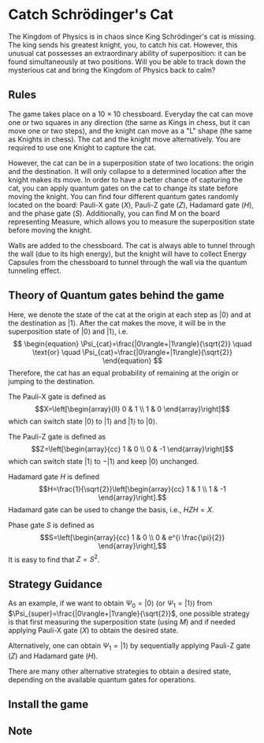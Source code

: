# Catch Schrödinger's Cat
The Kingdom of Physics is in chaos since King Schrödinger's cat is missing. The king sends his greatest knight, you, to catch his cat. However, this unusual cat possesses an extraordinary ability of superposition: it can be found simultaneously at two positions. Will you be able to track down the mysterious cat and bring the Kingdom of Physics back to calm? 

## Rules
The game takes place on a 10 $\times$ 10 chessboard. Everyday the cat can move one or two squares in any direction (the same as Kings in chess, but it can move one or two steps), and the knight can move as a "L" shape (the same as Knights in chess). The cat and the knight move alternatively. You are required to use one Knight to capture the cat. 

However, the cat can be in a superposition state of two locations: the origin and the destination. It will only collapse to a determined location after the knight makes its move. In order to have a better chance of capturing the cat, you can apply quantum gates on the cat to change its state before moving the knight. You can find four different quantum gates randomly located on the board: Pauli-X gate ($X$), Pauli-Z gate ($Z$), Hadamard gate ($H$), and the phase gate ($S$). Additionally, you can find M on the board representing Measure, which allows you to measure the superposition state before moving the knight.

Walls are added to the chessboard. The cat is always able to tunnel through the wall (due to its high energy), but the knight will have to collect Energy Capsules from the chessboard to tunnel through the wall via the quantum tunneling effect.

## Theory of Quantum gates behind the game

Here, we denote the state of the cat at the origin at each step as $|0\rangle$ and at the destination as $|1\rangle$. After the cat makes the move, it will be in the superposition state of $|0\rangle$ and $|1\rangle$, i.e.
$$
\begin{equation}
\Psi_{cat}=\frac{|0\rangle+|1\rangle}{\sqrt{2}} \quad \text{or} \quad \Psi_{cat}=\frac{|0\rangle+|1\rangle}{\sqrt{2}}
\end{equation}
$$
Therefore, the cat has an equal probability of remaining at the origin or jumping to the destination.

The Pauli-X gate is defined as 
$$X=\left[\begin{array}{ll}
0 & 1 \\
1 & 0
\end{array}\right]$$
which can switch state $|0\rangle$ to $|1\rangle$ and $|1\rangle$ to $|0\rangle$.


The Pauli-Z gate is defined as 
$$Z=\left[\begin{array}{cc}
1 & 0 \\
0 & -1
\end{array}\right]$$
which can switch state $|1\rangle$ to $-|1\rangle$ and keep $|0\rangle$ unchanged.


Hadamard gate $H$ is defined
$$H=\frac{1}{\sqrt{2}}\left[\begin{array}{cc}
1 & 1 \\
1 & -1
\end{array}\right].$$
Hadamard gate can be used to change the basis, i.e., $HZH=X$.

Phase gate $S$ is defined as
$$S=\left[\begin{array}{cc}
1 & 0 \\
0 & e^{i \frac{\pi}{2}}
\end{array}\right],$$
It is easy to find that $Z=S^2$.
## Strategy Guidance
As an example, if we want to obtain $\Psi_0 = |0\rangle$ (or $\Psi_1 = |1\rangle$) from $\Psi_{super}=\frac{|0\rangle+|1\rangle}{\sqrt{2}}$, one possible strategy is that first measuring the superposition state (using $M$) and if needed applying Pauli-X gate ($X$) to obtain the desired state. 

Alternatively, one can obtain $\Psi_1 = |1\rangle$ by sequentially applying Pauli-Z gate ($Z$) and Hadamard gate ($H$).

There are many other alternative strategies to obtain a desired state, depending on the available quantum gates for operations.

## Install the game

## Note

